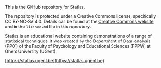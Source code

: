 This is the GitHub repository for Statlas.

The repository is protected under a Creative Commons license, specifically CC BY-NC-SA 4.0. Details can be found at the [Creative Commons website](https://creativecommons.org/licenses/by-nc-sa/4.0/legalcode.en) and in the `licence.md` file in this repository.

Statlas is an educational website containing demonstrations of a range of statistical techniques. It was created by the Department of Data-analysis (PP01) of the Faculty of Psychology and Educational Sciences (FPPW) at Ghent University (UGent).

[https://statlas.ugent.be](https://statlas.ugent.be)
